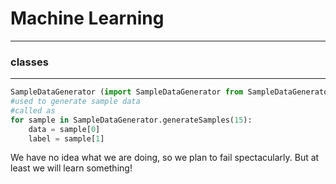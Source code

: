 # Machine Learning

---

### classes

---
```python
SampleDataGenerator (import SampleDataGenerator from SampleDataGenerator)
#used to generate sample data
#called as
for sample in SampleDataGenerator.generateSamples(15):
    data = sample[0]
    label = sample[1]

```
We have no idea what we are doing, so we plan to fail spectacularly.  But at least we will learn something!
